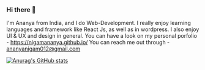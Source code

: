 ### Hi there 👋
I'm Ananya from India, and I do Web-Development. I really enjoy learning languages and framework like React Js, as well as in wordpress.
I also enjoy UI & UX and design in general.
You can have a look on my personal porfolio - https://nigamananya.github.io/
You can reach me out through - ananyanigam012@gmail.com

[![Anurag's GitHub stats](https://github-readme-stats.vercel.app/api?username=AnanyaNigam)](https://github.com/anuraghazra/github-readme-stats)
